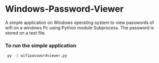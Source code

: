 # Windows-Password-Viewer
A simple application on Windows operating system to view passwords of wifi on a windows Pc using Python module Subprocess. The password is stored on a text file. 

### To run the simple application 

```python 
 py -3 wifipasswordviewer.py
 
```
